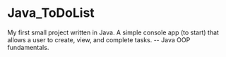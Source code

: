 # Java_ToDoList
My first small project written in Java.  A simple console app (to start) that allows a user to create, view, and complete tasks. -- Java OOP fundamentals.
